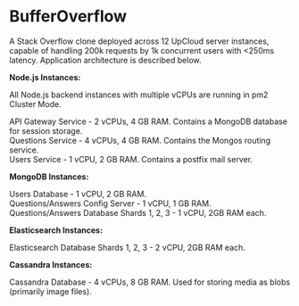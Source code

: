 # BufferOverflow

A Stack Overflow clone deployed across 12 UpCloud server instances, capable of handling 200k requests by 1k concurrent users with <250ms latency. Application architecture is described below.

**Node.js Instances:**

All Node.js backend instances with multiple vCPUs are running in pm2 Cluster Mode.

API Gateway Service - 2 vCPUs, 4 GB RAM. Contains a MongoDB database for session storage. <br/>
Questions Service - 4 vCPUs, 4 GB RAM. Contains the Mongos routing service. <br/>
Users Service - 1 vCPU, 2 GB RAM. Contains a postfix mail server.

**MongoDB Instances:**

Users Database - 1 vCPU, 2 GB RAM. <br/>
Questions/Answers Config Server - 1 vCPU, 1 GB RAM. <br/>
Questions/Answers Database Shards 1, 2, 3 - 1 vCPU, 2GB RAM each.

**Elasticsearch Instances:**

Elasticsearch Database Shards 1, 2, 3 - 2 vCPU, 2GB RAM each.

**Cassandra Instances:**

Cassandra Database - 4 vCPUs, 8 GB RAM. Used for storing media as blobs (primarily image files). 


